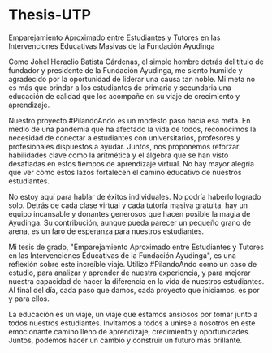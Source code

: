 # Thesis-UTP
Emparejamiento Aproximado entre Estudiantes y Tutores en las Intervenciones Educativas Masivas de la Fundación Ayudinga

Como Johel Heraclio Batista Cárdenas, el simple hombre detrás del título de fundador y presidente de la Fundación Ayudinga, me siento humilde y agradecido por la oportunidad de liderar una causa tan noble. Mi meta no es más que brindar a los estudiantes de primaria y secundaria una educación de calidad que los acompañe en su viaje de crecimiento y aprendizaje.

Nuestro proyecto #PilandoAndo es un modesto paso hacia esa meta. En medio de una pandemia que ha afectado la vida de todos, reconocimos la necesidad de conectar a estudiantes con universitarios, profesores y profesionales dispuestos a ayudar. Juntos, nos proponemos reforzar habilidades clave como la aritmética y el álgebra que se han visto desafiadas en estos tiempos de aprendizaje virtual. No hay mayor alegría que ver cómo estos lazos fortalecen el camino educativo de nuestros estudiantes.

No estoy aquí para hablar de éxitos individuales. No podría haberlo logrado solo. Detrás de cada clase virtual y cada tutoría masiva gratuita, hay un equipo incansable y donantes generosos que hacen posible la magia de Ayudinga. Su contribución, aunque pueda parecer un pequeño grano de arena, es un faro de esperanza para nuestros estudiantes.

Mi tesis de grado, "Emparejamiento Aproximado entre Estudiantes y Tutores en las Intervenciones Educativas de la Fundación Ayudinga", es una reflexión sobre este increíble viaje. Utilizo #PilandoAndo como un caso de estudio, para analizar y aprender de nuestra experiencia, y para mejorar nuestra capacidad de hacer la diferencia en la vida de nuestros estudiantes. Al final del día, cada paso que damos, cada proyecto que iniciamos, es por y para ellos. 

La educación es un viaje, un viaje que estamos ansiosos por tomar junto a todos nuestros estudiantes. Invitamos a todos a unirse a nosotros en este emocionante camino lleno de aprendizaje, crecimiento y oportunidades. Juntos, podemos hacer un cambio y construir un futuro más brillante.